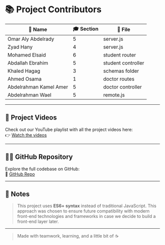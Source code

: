# 📚 Project Contributors

| 👤 Name                  | 🎓 Section | 📁 File              |
|------------------------|------------|----------------------|
| Omar Aly Abdelrady     | 5          | server.js            |
| Zyad Hany              | 4          | server.js            |
| Mohamed Elsaid         | 6          | student router       |
| Abdallah Ebrahim       | 5          | student controller   |
| Khaled Hagag           | 3          | schemas folder       |
| Ahmed Osama            | 1          | doctor routes        |
| Abdelrahman Kamel Amer | 5          | doctor controller    |
| Abdelrahman Wael       | 5          | remote.js            |

---

## 🎥 Project Videos  
Check out our YouTube playlist with all the project videos here:  
👉 [Watch the videos](https://www.youtube.com/playlist?list=PLe4dFwv7wDSGVxOTHzp69RJCw3XkWN3W_)

---

## 🧑‍💻 GitHub Repository  
Explore the full codebase on GitHub:  
🔗 [GitHub Repo](https://github.com/omar-abdelrady2/eltask)

---

## 📝 Notes
> This project uses **ES6+ syntax** instead of traditional JavaScript. This approach was chosen to ensure future compatibility with modern front-end technologies and frameworks in case we decide to build a front-end layer later.

---

> Made with teamwork, learning, and a little bit of ☕
